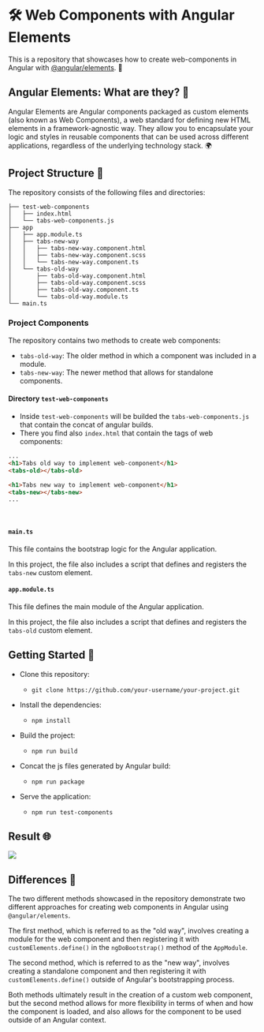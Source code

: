 🛠️ Web Components with Angular Elements 
==================================

This is a repository that showcases how to create web-components in Angular with [@angular/elements](https://angular.io/guide/elements). 🚀

Angular Elements: What are they? 🤔
-----------------------------------

Angular Elements are Angular components packaged as custom elements (also known as Web Components), a web standard for
defining new HTML elements in a framework-agnostic way. They allow you to encapsulate your logic and styles in reusable
components that can be used across different applications, regardless of the underlying technology stack. 🌍

Project Structure 📂
--------------------

The repository consists of the following files and directories:

```.
├── test-web-components
│   ├── index.html
│   └── tabs-web-components.js
├── app
│   ├── app.module.ts
│   ├── tabs-new-way
│   │   ├── tabs-new-way.component.html
│   │   ├── tabs-new-way.component.scss
│   │   └── tabs-new-way.component.ts
│   └── tabs-old-way
│       ├── tabs-old-way.component.html
│       ├── tabs-old-way.component.scss
│       ├── tabs-old-way.component.ts
│       └── tabs-old-way.module.ts
└── main.ts
```

### Project Components

The repository contains two methods to create web components:

- `tabs-old-way`: The older method in which a component was included in a module.
- `tabs-new-way`: The newer method that allows for standalone components.

#### Directory `test-web-components`

- Inside `test-web-components` will be builded the `tabs-web-components.js` that contain the concat of angular builds.
- There you find also `index.html` that contain the tags of web components:

```html
...
<h1>Tabs old way to implement web-component</h1>
<tabs-old></tabs-old>

<h1>Tabs new way to implement web-component</h1>
<tabs-new></tabs-new>
...
```
<br>

#### `main.ts`

This file contains the bootstrap logic for the Angular application.

In this project, the file also includes a script that defines and registers the `tabs-new` custom element.

#### `app.module.ts`

This file defines the main module of the Angular application.

In this project, the file also includes a script that defines and registers the `tabs-old` custom element.


Getting Started 🚀
------------------

- Clone this repository:

  - `git clone https://github.com/your-username/your-project.git`

- Install the dependencies:

  - `npm install`

- Build the project:

  - `npm run build`

- Concat the js files generated by Angular build:
  - `npm run package`

- Serve the application:

  - `npm run test-components`

Result 🌐
---------
![](/Users/alessandrorusso/WebstormProjects/angular-elements-example/docs/imgs/img.png)

Differences 🩻
------------
The two different methods showcased in the repository demonstrate two different approaches for creating web components in Angular using `@angular/elements`.

The first method, which is referred to as the "old way", involves creating a module for the web component and then registering it with `customElements.define()` in the `ngDoBootstrap()` method of the `AppModule`.

The second method, which is referred to as the "new way", involves creating a standalone component and then registering it with `customElements.define()` outside of Angular's bootstrapping process.

Both methods ultimately result in the creation of a custom web component, but the second method allows for more flexibility in terms of when and how the component is loaded, and also allows for the component to be used outside of an Angular context.
